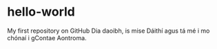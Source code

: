 # hello-world
My first repository on GitHub
Dia daoibh, is mise Dáithí agus tá mé i mo chónaí i gContae Aontroma.
